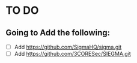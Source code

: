# TO DO

## Going to Add the following:
- [ ] Add https://github.com/SigmaHQ/sigma.git
- [ ] Add https://github.com/3CORESec/SIEGMA.git
